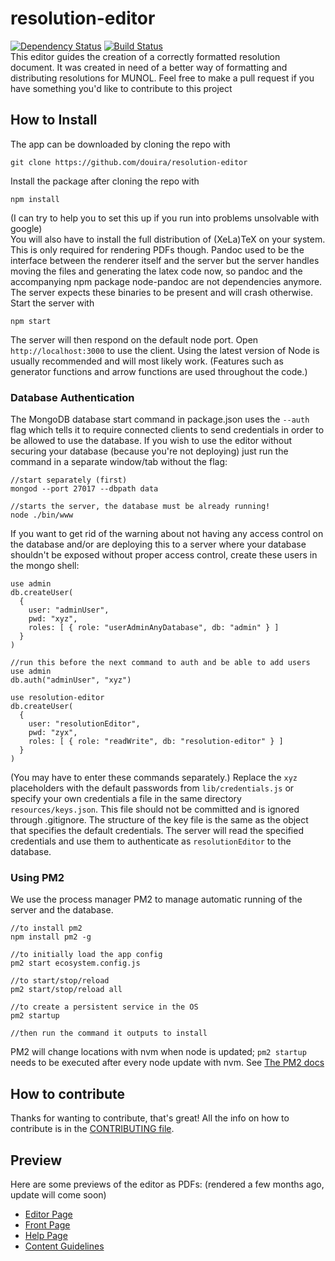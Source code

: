 # resolution-editor
[![Dependency Status](https://david-dm.org/douira/resolution-editor.svg)](https://david-dm.org/douira/resolution-editor) [![Build Status](https://travis-ci.org/douira/resolution-editor.svg?branch=master)](https://travis-ci.org/douira/resolution-editor)  
This editor guides the creation of a correctly formatted resolution document. It was created in need of a better way of formatting and distributing resolutions for MUNOL.
Feel free to make a pull request if you have something you'd like to contribute to this project

## How to Install
The app can be downloaded by cloning the repo with
```
git clone https://github.com/douira/resolution-editor
``` 
Install the package after cloning the repo with
```
npm install
```
(I can try to help you to set this up if you run into problems unsolvable with google)  
You will also have to install the full distribution of (XeLa)TeX on your system. This is only required for rendering PDFs though. Pandoc used to be the interface between the renderer itself and the server but the server handles moving the files and generating the latex code now, so pandoc and the accompanying npm package node-pandoc are not dependencies anymore. The server expects these binaries to be present and will crash otherwise. Start the server with
```
npm start
```
The server will then respond on the default node port. Open `http://localhost:3000` to use the client. Using the latest version of Node is usually recommended and will most likely work. (Features such as generator functions and arrow functions are used throughout the code.)

### Database Authentication
The MongoDB database start command in package.json uses the `--auth` flag which tells it to require connected clients to send credentials in order to be allowed to use the database. If you wish to use the editor without securing your database (because you're not deploying) just run the command in a separate window/tab without the flag:
```
//start separately (first)
mongod --port 27017 --dbpath data

//starts the server, the database must be already running!
node ./bin/www
```

If you want to get rid of the warning about not having any access control on the database and/or are deploying this to a server where your database shouldn't be exposed without proper access control, create these users in the mongo shell:
```
use admin
db.createUser(
  {
    user: "adminUser",
    pwd: "xyz",
    roles: [ { role: "userAdminAnyDatabase", db: "admin" } ]
  }
)

//run this before the next command to auth and be able to add users
use admin
db.auth("adminUser", "xyz")

use resolution-editor
db.createUser(
  {
    user: "resolutionEditor",
    pwd: "zyx",
    roles: [ { role: "readWrite", db: "resolution-editor" } ]
  }
)
```
(You may have to enter these commands separately.) Replace the `xyz` placeholders with the default passwords from `lib/credentials.js` or specify your own credentials a file in the same directory `resources/keys.json`. This file should not be committed and is ignored through .gitignore. The structure of the key file is the same as the object that specifies the default credentials. The server will read the specified credentials and use them to authenticate as `resolutionEditor` to the database.

### Using PM2
We use the process manager PM2 to manage automatic running of the server and the database.
```
//to install pm2
npm install pm2 -g

//to initially load the app config
pm2 start ecosystem.config.js

//to start/stop/reload
pm2 start/stop/reload all

//to create a persistent service in the OS
pm2 startup

//then run the command it outputs to install
```
PM2 will change locations with nvm when node is updated; `pm2 startup` needs to be executed after every node update with nvm. See [The PM2 docs](http://pm2.keymetrics.io/docs/usage/startup/)

## How to contribute
Thanks for wanting to contribute, that's great! All the info on how to contribute is in the [CONTRIBUTING file](https://github.com/douira/resolution-editor/edit/meta/CONTRIBUTING.md).

## Preview
Here are some previews of the editor as PDFs: (rendered a few months ago, update will come soon)
- [Editor Page](https://github.com/douira/resolution-editor/blob/master/preview/Editor%20Page.pdf)
- [Front Page](https://github.com/douira/resolution-editor/blob/master/preview/Front%20Page.pdf)
- [Help Page](https://github.com/douira/resolution-editor/blob/master/preview/Help%20Page.pdf)
- [Content Guidelines](https://github.com/douira/resolution-editor/blob/master/preview/Content%20Guidelines.pdf)
